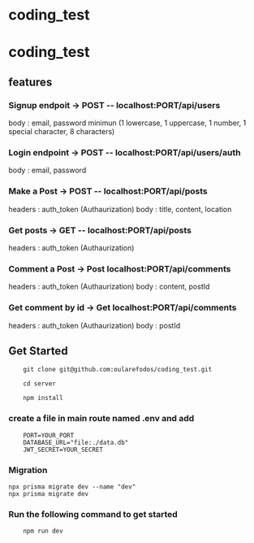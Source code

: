 # coding_test
# coding_test

## features

### Signup endpoit -> POST -- localhost:PORT/api/users 
body : email, password minimun (1 lowercase, 1 uppercase, 1 number, 1 special character, 8 characters)

### Login endpoint -> POST -- localhost:PORT/api/users/auth
body : email, password

### Make a Post -> POST -- localhost:PORT/api/posts
headers : auth_token (Authaurization)
body : title, content, location

### Get posts -> GET -- localhost:PORT/api/posts
headers : auth_token (Authaurization)

### Comment a Post -> Post localhost:PORT/api/comments
headers : auth_token (Authaurization)
body : content, postId

### Get comment by id -> Get localhost:PORT/api/comments
headers : auth_token (Authaurization)
body : postId


## Get Started 

```
    git clone git@github.com:oularefodos/coding_test.git
```

```
    cd server
```

```
    npm install
```
### create a file in main route named .env and add 

```
    PORT=YOUR_PORT
    DATABASE_URL="file:./data.db"
    JWT_SECRET=YOUR_SECRET
```

### Migration 

```
npx prisma migrate dev --name "dev"
npx prisma migrate dev
```

### Run the following command to get started

```
    npm run dev
```

